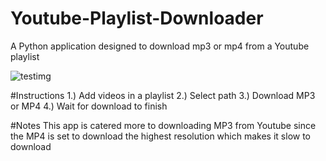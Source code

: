 # Youtube-Playlist-Downloader
A Python application designed to download mp3 or mp4 from a Youtube playlist

![testimg](https://user-images.githubusercontent.com/72486298/187301565-a247575a-13c5-482f-86b2-9696de12688e.png)

#Instructions
1.) Add videos in a playlist
2.) Select path
3.) Download MP3 or MP4
4.) Wait for download to finish

#Notes
This app is catered more to downloading MP3 from Youtube since the MP4 is set to download the highest resolution which makes it slow to download
